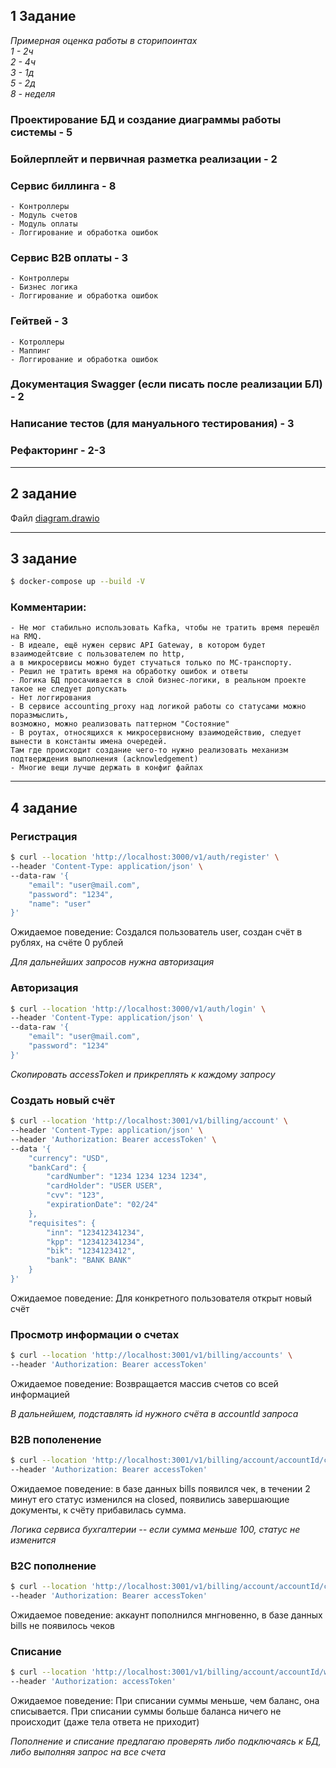 ## 1 Задание
*Примерная оценка работы в сторипоинтах*  
*1 - 2ч*  
*2 - 4ч*  
*3 - 1д*  
*5 - 2д*  
*8 - неделя*

### Проектирование БД и создание диаграммы работы системы - **5**
### Бойлерплейт и первичная разметка реализации - **2**
### Сервис биллинга - **8**
    - Контроллеры
    - Модуль счетов
    - Модуль оплаты
    - Логгирование и обработка ошибок
### Сервис B2B оплаты - **3**
    - Контроллеры
    - Бизнес логика
    - Логгирование и обработка ошибок
### Гейтвей - **3**
    - Котроллеры
    - Маппинг
    - Логгирование и обработка ошибок

### Документация Swagger (если писать после реализации БЛ) - **2**
### Написание тестов (для мануального тестирования) - **3**
### Рефакторинг - **2-3**

---

## 2 задание
Файл [diagram.drawio](./diagram.drawio)

---

## 3 задание

```bash
$ docker-compose up --build -V
```
### Комментарии:
    - Не мог стабильно использовать Kafka, чтобы не тратить время перешёл на RMQ.
    - В идеале, ещё нужен сервис API Gateway, в котором будет взаимодейтсвие с пользователем по http,  
    а в микросервисы можно будет стучаться только по МС-транспорту.
    - Решил не тратить время на обработку ошибок и ответы
    - Логика БД просачивается в слой бизнес-логики, в реальном проекте такое не следует допускать
    - Нет логгирования
    - В сервисе accounting_proxy над логикой работы со статусами можно поразмыслить,  
    возможно, можно реализовать паттерном "Состояние"
    - В роутах, относящихся к микросервисному взаимодействию, следует вынести в константы имена очередей.  
    Там где происходит создание чего-то нужно реализовать механизм подтверждения выполнения (acknowledgement)
    - Многие вещи лучше держать в конфиг файлах

---

## 4 задание

### Регистрация

```bash
$ curl --location 'http://localhost:3000/v1/auth/register' \
--header 'Content-Type: application/json' \
--data-raw '{
    "email": "user@mail.com",
    "password": "1234",
    "name": "user"
}'
```

Ожидаемое поведение: Создался пользователь user, создан счёт в рублях, на счёте 0 рублей

*Для дальнейших запросов нужна авторизация*

### Авторизация

```bash
$ curl --location 'http://localhost:3000/v1/auth/login' \
--header 'Content-Type: application/json' \
--data-raw '{
    "email": "user@mail.com",
    "password": "1234"
}'
```
*Скопировать accessToken и прикреплять к каждому запросу*


### Создать новый счёт

```bash
$ curl --location 'http://localhost:3001/v1/billing/account' \
--header 'Content-Type: application/json' \
--header 'Authorization: Bearer accessToken' \
--data '{
    "currency": "USD",
    "bankCard": {
        "cardNumber": "1234 1234 1234 1234",
        "cardHolder": "USER USER",
        "cvv": "123",
        "expirationDate": "02/24"
    },
    "requisites": {
        "inn": "123412341234",
        "kpp": "123412341234",
        "bik": "1234123412",
        "bank": "BANK BANK"
    }
}'
```

Ожидаемое поведение: Для конкретного пользователя открыт новый счёт

### Просмотр информации о счетах

```bash
$ curl --location 'http://localhost:3001/v1/billing/accounts' \
--header 'Authorization: Bearer accessToken'
```
Ожидаемое поведение: Возвращается массив счетов со всей информацией

*В дальнейшем, подставлять id нужного счёта в accountId запроса*

### B2B пополенение

```bash
$ curl --location 'http://localhost:3001/v1/billing/account/accountId/charge?method=requisites&amount=1000' \
--header 'Authorization: Bearer accessToken'
```

Ожидаемое поведение: в базе данных bills появился чек, в течении 2 минут его статус изменился на closed, появились завершающие документы, к счёту прибавилась сумма.

*Логика сервиса бухгалтерии -- если сумма меньше 100, статус не изменится*

### B2C пополнение

```bash
$ curl --location 'http://localhost:3001/v1/billing/account/accountId/charge?method=creditCard&amount=1000' \
--header 'Authorization: Bearer accessToken'
```

Ожидаемое поведение: аккаунт пополнился мнгновенно, в базе данных bills не появилось чеков

### Списание

```bash
$ curl --location 'http://localhost:3001/v1/billing/account/accountId/withdraw?amount=1400' \
--header 'Authorization: accessToken'
```

Ожидаемое поведение: При списании суммы меньше, чем баланс, она списывается. При списании суммы больше баланса ничего не происходит (даже тела ответа не приходит)

*Пополнение и списание предлагаю проверять либо подключаясь к БД, либо выполняя запрос на все счета*